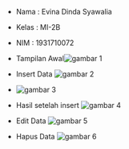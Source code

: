 
- Nama : Evina Dinda Syawalia
- Kelas : MI-2B
- NIM : 1931710072


- Tampilan Awal![gambar 1](img1.png)

- Insert Data ![gambar 2](img2.png) 

-  ![gambar 3](img3.png)

- Hasil setelah insert  ![gambar 4](img4.png)

- Edit Data  ![gambar 5](img5.png)

- Hapus Data  ![gambar 6](img6.png)
